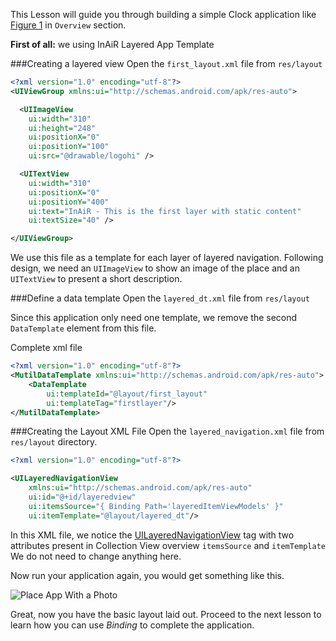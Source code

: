 This Lesson will guide you through building a simple Clock application like [Figure 1]() in `Overview` section.

__First of all:__ we using InAiR Layered App Template

###Creating a layered view
Open the `first_layout.xml` file from `res/layout`

```xml
<?xml version="1.0" encoding="utf-8"?>
<UIViewGroup xmlns:ui="http://schemas.android.com/apk/res-auto">

  <UIImageView
    ui:width="310"
    ui:height="248"
    ui:positionX="0"
    ui:positionY="100"
    ui:src="@drawable/logohi" />

  <UITextView
    ui:width="310"
    ui:positionX="0"
    ui:positionY="400"
    ui:text="InAiR - This is the first layer with static content"
    ui:textSize="40" />

</UIViewGroup>
```

We use this file as a template for each layer of layered navigation. Following design, we need an `UIImageView` to show an image of the place and an `UITextView` to present a short description.

###Define a data template
Open the `layered_dt.xml` file from `res/layout`

Since this application only need one template, we remove the second `DataTemplate` element from this file.

Complete xml file
```xml
<?xml version="1.0" encoding="utf-8"?>
<MutilDataTemplate xmlns:ui="http://schemas.android.com/apk/res-auto">
    <DataTemplate
        ui:templateId="@layout/first_layout"
        ui:templateTag="firstlayer"/>
</MutilDataTemplate>
```

###Creating the Layout XML File
Open the `layered_navigation.xml` file from `res/layout` directory.

```xml
<?xml version="1.0" encoding="utf-8"?>

<UILayeredNavigationView
    xmlns:ui="http://schemas.android.com/apk/res-auto"
    ui:id="@+id/layeredview"
    ui:itemsSource="{ Binding Path='layeredItemViewModels' }"
    ui:itemTemplate="@layout/layered_dt"/>

```

In this XML file, we notice the [UILayeredNavigationView]() tag with two attributes present in Collection View overview `itemsSource` and `itemTemplate`
We do not need to change anything here.

Now run your application again, you would get something like this.

![Place App With a Photo](http://inair.tv/wp-content/uploads/shared/running.jpg "Place App With a Photo")

Great, now you have the basic layout laid out. Proceed to the next lesson to learn how you can use *Binding* to complete the application.